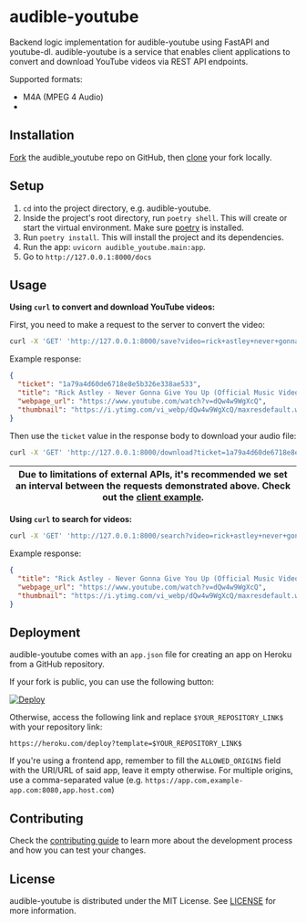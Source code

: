 # audible-youtube

Backend logic implementation for audible-youtube using FastAPI and youtube-dl. audible-youtube is a service that enables client applications to convert and download YouTube videos via REST API endpoints.

Supported formats:

- M4A (MPEG 4 Audio)
-

## Installation

[Fork](https://docs.github.com/en/get-started/quickstart/fork-a-repo#forking-a-repository) the audible_youtube repo on GitHub, then [clone](https://docs.github.com/en/repositories/creating-and-managing-repositories/cloning-a-repository#cloning-a-repository) your fork locally.

## Setup

1. `cd` into the project directory, e.g. audible-youtube.
2. Inside the project's root directory, run `poetry shell`. This will create or start the virtual environment. Make sure [poetry](https://github.com/python-poetry/poetry#installation) is installed.
3. Run `poetry install`. This will install the project and its dependencies.
4. Run the app: `uvicorn audible_youtube.main:app`.
5. Go to `http://127.0.0.1:8000/docs`

## Usage

**Using `curl` to convert and download YouTube videos:**

First, you need to make a request to the server to convert the video:

```sh
curl -X 'GET' 'http://127.0.0.1:8000/save?video=rick+astley+never+gonna+give+you+up' -H 'accept: */*'
```

Example response:

```json
{
  "ticket": "1a79a4d60de6718e8e5b326e338ae533",
  "title": "Rick Astley - Never Gonna Give You Up (Official Music Video)",
  "webpage_url": "https://www.youtube.com/watch?v=dQw4w9WgXcQ",
  "thumbnail": "https://i.ytimg.com/vi_webp/dQw4w9WgXcQ/maxresdefault.webp"
}
```

Then use the `ticket` value in the response body to download your audio file:

```sh
curl -X 'GET' 'http://127.0.0.1:8000/download?ticket=1a79a4d60de6718e8e5b326e338ae533' -H 'accept: */*' --output 'audio_file.m4a'
```

| Due to limitations of external APIs, it's recommended we set an interval between the requests demonstrated above. Check out the [client example](./example/example_client.py). |
| ------------------------------------------------------------------------------------------------------------------------------------------------------------------------------ |

**Using `curl` to search for videos:**

```sh
curl -X 'GET' 'http://127.0.0.1:8000/search?video=rick+astley+never+gonna+give+you+up' -H 'accept: */*'
```

Example response:

```json
{
  "title": "Rick Astley - Never Gonna Give You Up (Official Music Video)",
  "webpage_url": "https://www.youtube.com/watch?v=dQw4w9WgXcQ",
  "thumbnail": "https://i.ytimg.com/vi_webp/dQw4w9WgXcQ/maxresdefault.webp"
}
```

## Deployment

audible-youtube comes with an `app.json` file for creating an app on Heroku from a GitHub repository.

If your fork is public, you can use the following button:

[![Deploy](https://www.herokucdn.com/deploy/button.svg)](https://heroku.com/deploy)

Otherwise, access the following link and replace `$YOUR_REPOSITORY_LINK$` with your repository link:

```
https://heroku.com/deploy?template=$YOUR_REPOSITORY_LINK$
```

If you're using a frontend app, remember to fill the `ALLOWED_ORIGINS` field with the URI/URL of said app, leave it empty otherwise. For multiple origins, use a comma-separated value (e.g. `https://app.com,example-app.com:8080,app.host.com`)

## Contributing

Check the [contributing guide](./.github/CONTRIBUTING.md) to learn more about the development process and how you can test your changes.

## License

audible-youtube is distributed under the MIT License. See [LICENSE](./LICENSE) for more information.
